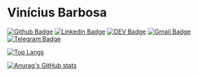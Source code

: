 # Vinícius Barbosa

[![Github Badge](https://img.shields.io/badge/-Github-000?style=flat-square&logo=Github&logoColor=white&link=https://github.com/Vinibrb)](https://github.com/Vinibrb)
[![Linkedin Badge](https://img.shields.io/badge/-LinkedIn-blue?style=flat-square&logo=Linkedin&logoColor=white&link=https://www.linkedin.com/in/vinibrb/)](https://www.linkedin.com/in/vinibrb/)
[![DEV Badge](https://img.shields.io/badge/-DEV.to-000?style=flat-square&logo=dev.to&logoColor=white&link=https://dev.to/vinibrb)](https://dev.to/vinibrb)
[![Gmail Badge](https://img.shields.io/badge/-Gmail-c14438?style=flat-square&logo=Gmail&logoColor=white&link=mailto:vinibrb@gmail.com)](mailto:vinibrb@gmail.com)
[![Telegram Badge](https://img.shields.io/badge/-Telegram-1ca0f1?style=flat-square&labelColor=1ca0f1&logo=telegram&logoColor=white&link=https://t.me/vinibrb)](https://t.me/vinibrb)


[![Top Langs](https://github-readme-stats.vercel.app/api/top-langs/?username=Vinibrb)](https://github.com/anuraghazra/github-readme-stats)

[![Anurag's GitHub stats](https://github-readme-stats.vercel.app/api?username=Vinibrb&theme=synthwave&show_icons=true?count_private=true)](https://github.com/anuraghazra/github-readme-stats)

#


<!--
**Vinibrb/Vinibrb** is a ✨ _special_ ✨ repository because its `README.md` (this file) appears on your GitHub profile.

Here are some ideas to get you started:

- 🔭 I’m currently working on ...
- 🌱 I’m currently learning ...
- 👯 I’m looking to collaborate on ...
- 🤔 I’m looking for help with ...
- 💬 Ask me about ...
- 📫 How to reach me: ...
- 😄 Pronouns: ...
- ⚡ Fun fact: ...
-->
